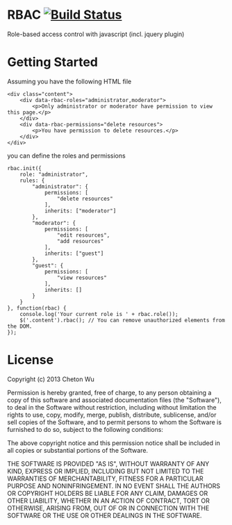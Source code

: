 # RBAC [![Build Status](https://travis-ci.org/cheton/rbac.png?branch=master)](https://travis-ci.org/cheton/rbac)

Role-based access control with javascript (incl. jquery plugin)

# Getting Started

Assuming you have the following HTML file

    <div class="content">
        <div data-rbac-roles="administrator,moderator">
            <p>Only administrator or moderator have permission to view this page.</p>
        </div>
        <div data-rbac-permissions="delete resources">
            <p>You have permission to delete resources.</p>
        </div>
    </div>

you can define the roles and permissions

    rbac.init({
        role: "administrator",
        rules: {
            "administrator": {
                permissions: [
                    "delete resources"
                ],
                inherits: ["moderator"]
            },
            "moderator": {
                permissions: [
                    "edit resources",
                    "add resources"
                ],
                inherits: ["guest"]
            },
            "guest": {
                permissions: [
                    "view resources"
                ],
                inherits: []
            }
        }
    }, function(rbac) {
        console.log('Your current role is ' + rbac.role());
        $('.content').rbac(); // You can remove unauthorized elements from the DOM.
    });

# License

Copyright (c) 2013 Cheton Wu

Permission is hereby granted, free of charge, to any person obtaining a copy
of this software and associated documentation files (the "Software"), to deal
in the Software without restriction, including without limitation the rights
to use, copy, modify, merge, publish, distribute, sublicense, and/or sell
copies of the Software, and to permit persons to whom the Software is
furnished to do so, subject to the following conditions:

The above copyright notice and this permission notice shall be included in
all copies or substantial portions of the Software.

THE SOFTWARE IS PROVIDED "AS IS", WITHOUT WARRANTY OF ANY KIND, EXPRESS OR
IMPLIED, INCLUDING BUT NOT LIMITED TO THE WARRANTIES OF MERCHANTABILITY,
FITNESS FOR A PARTICULAR PURPOSE AND NONINFRINGEMENT. IN NO EVENT SHALL THE
AUTHORS OR COPYRIGHT HOLDERS BE LIABLE FOR ANY CLAIM, DAMAGES OR OTHER
LIABILITY, WHETHER IN AN ACTION OF CONTRACT, TORT OR OTHERWISE, ARISING FROM,
OUT OF OR IN CONNECTION WITH THE SOFTWARE OR THE USE OR OTHER DEALINGS IN
THE SOFTWARE.
